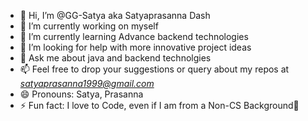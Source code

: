 - 👋 Hi, I’m @GG-Satya aka Satyaprasanna Dash
- 🔭 I’m currently working on myself
- 🌱 I’m currently learning Advance backend technologies
- 🤔 I’m looking for help with more innovative project ideas
- 💬 Ask me about java and backend technolgies
- 📫 Feel free to drop your suggestions or query about my repos at *satyaprasanna1999@gmail.com*
- 😄 Pronouns: Satya, Prasanna
- ⚡ Fun fact: I love to Code, even if I am from a Non-CS Background🙂

<!---
GG-Satya/GG-Satya is a ✨ special ✨ repository because its `README.md` (this file) appears on your GitHub profile.
You can click the Preview link to take a look at your changes.
--->
